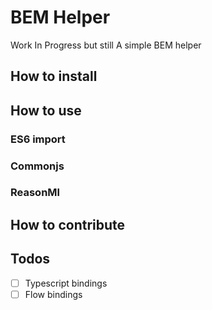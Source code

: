 # BEM Helper

Work In Progress but still A simple BEM helper

## How to install

## How to use

### ES6 import

### Commonjs

### ReasonMl

## How to contribute

## Todos

- [ ] Typescript bindings
- [ ] Flow bindings
